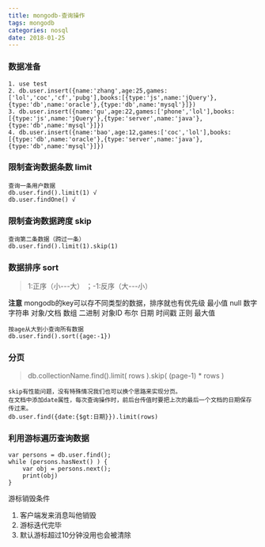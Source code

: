 ```yaml
---
title: mongodb-查询操作
tags: mongodb
categories: nosql
date: 2018-01-25
---
```


### 数据准备
```
1. use test
2. db.user.insert({name:'zhang',age:25,games:['lol','coc','cf','pubg'],books:[{type:'js',name:'jQuery'},{type:'db',name:'oracle'},{type:'db',name:'mysql'}]})
3. db.user.insert({name:'gu',age:22,games:['phone','lol'],books:[{type:'js',name:'jQuery'},{type:'server',name:'java'},{type:'db',name:'mysql'}]})
4. db.user.insert({name:'bao',age:12,games:['coc','lol'],books:[{type:'db',name:'oracle'},{type:'server',name:'java'},{type:'db',name:'mysql'}]})

```

### 限制查询数据条数 limit

```
查询一条用户数据
db.user.find().limit(1) √
db.user.findOne() √
```

<!--more-->
### 限制查询数据跨度 skip
```
查询第二条数据（跨过一条）
db.user.find().limit(1).skip(1)
```
### 数据排序 sort 
> 1:正序（小---大） ；-1:反序（大---小）

**注意**
mongodb的key可以存不同类型的数据，排序就也有优先级
最小值
null
数字
字符串
对象/文档
数组
二进制
对象ID
布尔
日期
时间戳
正则
最大值

```
按age从大到小查询所有数据
db.user.find().sort({age:-1})
```
### 分页

> db.collectionName.find().limit( rows ).skip( (page-1) * rows )
```
skip有性能问题，没有特殊情况我们也可以换个思路来实现分页。
在文档中添加date属性，每次查询操作时，前后台传值时要把上次的最后一个文档的日期保存传过来。
db.user.find({date:{$gt:日期}}).limit(rows)
```

### 利用游标遍历查询数据
```
var persons = db.user.find();
while (persons.hasNext() ) {
    var obj = persons.next();
    print(obj)
} 
```
游标销毁条件
1. 客户端发来消息叫他销毁
2. 游标迭代完毕
3. 默认游标超过10分钟没用也会被清除